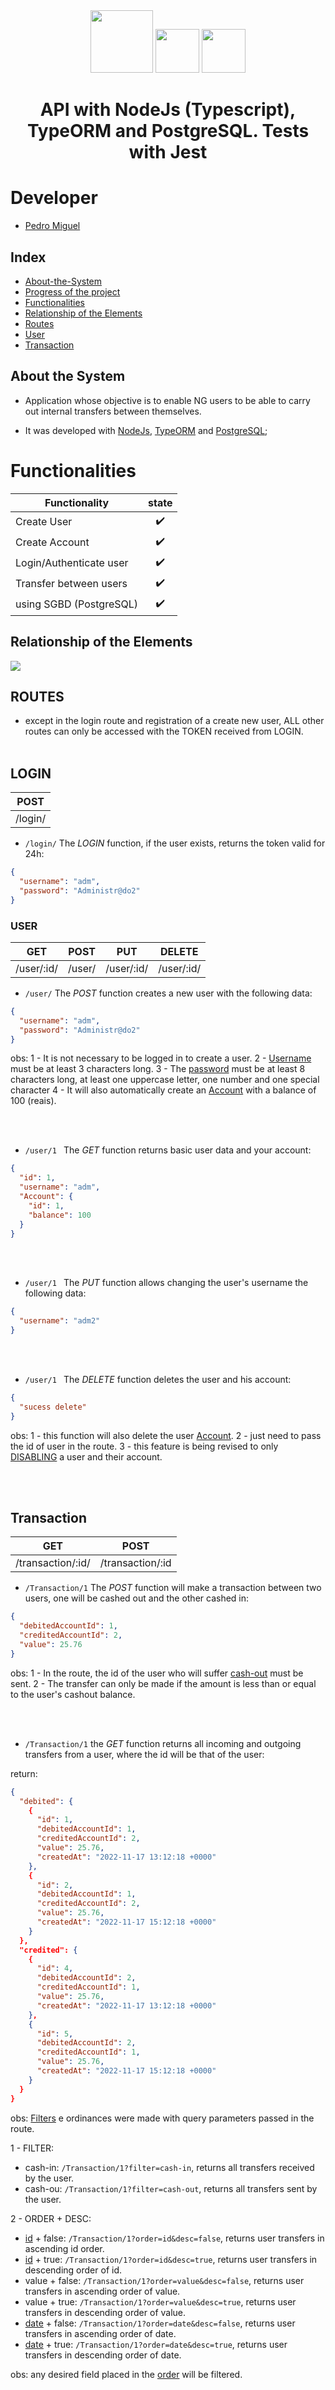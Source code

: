 <div align="center" display="flex">
  <img height="100px" src="https://cdn.jsdelivr.net/gh/devicons/devicon/icons/nodejs/nodejs-original-wordmark.svg" />
  <img height="70px" src='https://upload.wikimedia.org/wikipedia/commons/thumb/2/29/Postgresql_elephant.svg/1200px-Postgresql_elephant.svg.png'>
  <img height="70px" src='https://avatars.githubusercontent.com/u/53864671?v=4'>
  <h1 align="center">API with NodeJs (Typescript), TypeORM and PostgreSQL. Tests with Jest</h1>
</div>

# Developer

<ul>
  <li><a href="https://github.com/PedroMiguel7">Pedro Miguel</a></li>
</ul>

## Index

- [About-the-System](#about-the-system)
- [Progress of the project](#progress)
- [Functionalities](#functionalities)
- [Relationship of the Elements](#relationship-of-the-elements)
- [Routes](#routes)
- [User](#user)
- [Transaction](#transaction)
<!-- - [Account](#account) -->

## About the System

- Application whose objective is to enable NG users to be able to carry out internal transfers between themselves.

- It was developed with [NodeJs](https://nodejs.org/en/), [TypeORM](https://typeorm.io/) and [PostgreSQL](https://www.postgresql.org);
<!-- - The API and Database are not being maintained yet. https://render.com/
- Documentation and testing of routes was done in swagger [swagger](https://app.swaggerhub.com/apis/PedroMiguel7/pokedeks_backend/1.0.0). -->

# Functionalities

| Functionality           | state |
| ----------------------- | :---: |
| Create User             |  ✔️   |
| Create Account          |  ✔️   |
| Login/Authenticate user |  ✔️   |
| Transfer between users  |  ✔️   |
| using SGBD (PostgreSQL) |  ✔️   |

## Relationship of the Elements

<img src="https://ngcash.notion.site/image/https%3A%2F%2Fs3-us-west-2.amazonaws.com%2Fsecure.notion-static.com%2F65a8d6ca-b491-4d27-a26e-2d4bcdaed34a%2Fdigram.png?table=block&id=431ddb96-828d-4bd5-b4a7-a8814683b66d&spaceId=6f9b2303-1422-45c0-a306-a5a53110fd01&width=2000&userId=&cache=v2" />

## ROUTES

- except in the login route and registration of a create new user, ALL other routes can only be accessed with the TOKEN received from LOGIN.
  <br></br>

## LOGIN

| POST    |
| ------- |
| /login/ |

- `/login/` The _LOGIN_ function, if the user exists, returns the token valid for 24h:

```json
{
  "username": "adm",
  "password": "Administr@do2"
}
```

### USER

| GET        | POST   | PUT        | DELETE     |
| ---------- | ------ | ---------- | ---------- |
| /user/:id/ | /user/ | /user/:id/ | /user/:id/ |

- `/user/` The _POST_ function creates a new user with the following data:

```json
{
  "username": "adm",
  "password": "Administr@do2"
}
```

obs:
1 - It is not necessary to be logged in to create a user.
2 - [Username](#username) must be at least 3 characters long.
3 - The [password](#password) must be at least 8 characters long, at least one uppercase letter, one number and one special character
4 - It will also automatically create an [Account](#account) with a balance of 100 (reais).

<br></br>

- `/user/1 ` The _GET_ function returns basic user data and your account:

```json
{
  "id": 1,
  "username": "adm",
  "Account": {
    "id": 1,
    "balance": 100
  }
}
```

<br></br>

- `/user/1 ` The _PUT_ function allows changing the user's username the following data:

```json
{
  "username": "adm2"
}
```

<br></br>

- `/user/1 ` The _DELETE_ function deletes the user and his account:

```json
{
  "sucess delete"
}
```

obs:
1 - this function will also delete the user [Account](#account).
2 - just need to pass the id of user in the route.
3 - this feature is being revised to only [DISABLING](#disabling) a user and their account.

<br></br>

## Transaction

| GET               | POST             |
| ----------------- | ---------------- |
| /transaction/:id/ | /transaction/:id |

- `/Transaction/1` The _POST_ function will make a transaction between two users, one will be cashed out and the other cashed in:

```json
{
  "debitedAccountId": 1,
  "creditedAccountId": 2,
  "value": 25.76
}
```

obs:
1 - In the route, the id of the user who will suffer [cash-out](#cashout) must be sent.
2 - The transfer can only be made if the amount is less than or equal to the user's cashout balance.

<br></br>

- `/Transaction/1` the _GET_ function returns all incoming and outgoing transfers from a user, where the id will be that of the user:

return:

```json
{
  "debited": {
    {
      "id": 1,
      "debitedAccountId": 1,
      "creditedAccountId": 2,
      "value": 25.76,
      "createdAt": "2022-11-17 13:12:18 +0000"
    },
    {
      "id": 2,
      "debitedAccountId": 1,
      "creditedAccountId": 2,
      "value": 25.76,
      "createdAt": "2022-11-17 15:12:18 +0000"
    }
  },
  "credited": {
    {
      "id": 4,
      "debitedAccountId": 2,
      "creditedAccountId": 1,
      "value": 25.76,
      "createdAt": "2022-11-17 13:12:18 +0000"
    },
    {
      "id": 5,
      "debitedAccountId": 2,
      "creditedAccountId": 1,
      "value": 25.76,
      "createdAt": "2022-11-17 15:12:18 +0000"
    }
  }
}
```

obs: [Filters]() e ordinances were made with query parameters passed in the route.

1 - FILTER:

- cash-in: `/Transaction/1?filter=cash-in`, returns all transfers received by the user.
- cash-ou: `/Transaction/1?filter=cash-out`, returns all transfers sent by the user.

2 - ORDER + DESC:

- [id](#id) + false: `/Transaction/1?order=id&desc=false`, returns user transfers in ascending id order.
- [id](#id) + true: `/Transaction/1?order=id&desc=true`, returns user transfers in descending order of id.
- value + false: `/Transaction/1?order=value&desc=false`, returns user transfers in ascending order of value.
- value + true: `/Transaction/1?order=value&desc=true`, returns user transfers in descending order of value.
- [date](#date) + false: `/Transaction/1?order=date&desc=false`, returns user transfers in ascending order of date.
- [date](#date) + true: `/Transaction/1?order=date&desc=true`, returns user transfers in descending order of date.

obs: any desired field placed in the [order](#order) will be filtered.
